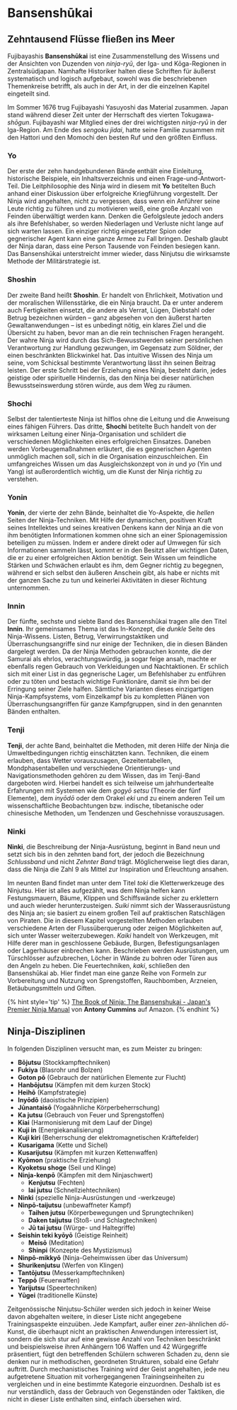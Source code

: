 # Bansenshūkai


## Zehntausend Flüsse fließen ins Meer

Fujibayashis **Bansenshūkai** ist eine Zusammenstellung des Wissens und der Ansichten von Duzenden von *ninja-ryū*, der Iga- und Kōga-Regionen in Zentralsüdjapan. Namhafte Historiker halten diese Schriften für äußerst systematisch und logisch aufgebaut, sowohl was die beschriebenen Themenkreise betrifft, als auch in der Art, in der die einzelnen Kapitel eingeteilt sind.

Im Sommer 1676 trug Fujibayashi Yasuyoshi das Material zusammen. Japan stand während dieser Zeit unter der Herrschaft des vierten Tokugawa-*shōgun*. Fujibayashi war Mitglied eines der drei wichtigsten *ninja-ryū* in der Iga-Region. Am Ende des *sengoku jidai*, hatte seine Familie zusammen mit den Hattori und den Momochi den besten Ruf und den größten Einfluss.


### Yo

Der erste der zehn handgebundenen Bände enthält eine Einleitung, historische Beispiele, ein Inhaltsverzeichnis und einen Frage-und-Antwort-Teil. Die Leitphilosophie des Ninja wird in diesem mit **Yo** betitelten Buch anhand einer Diskussion über erfolgreiche Kriegführung vorgestellt. Der Ninja wird angehalten, nicht zu vergessen, dass wenn ein Anführer seine Leute richtig zu führen und zu motivieren weiß, eine große Anzahl von Feinden überwältigt werden kann. Denken die Gefolgsleute jedoch anders als ihre Befehlshaber, so werden Niederlagen und Verluste nicht lange auf sich warten lassen. Ein einziger richtig eingesetzter Spion oder gegnerischer Agent kann eine ganze Armee zu Fall bringen. Deshalb glaubt der Ninja daran, dass eine Person Tausende von Feinden besiegen kann. Das Bansenshūkai unterstreicht immer wieder, dass Ninjutsu die wirksamste Methode der Militärstrategie ist.


### Shoshin

Der zweite Band heißt **Shoshin**. Er handelt von Ehrlichkeit, Motivation und der moralischen Willensstärke, die ein Ninja braucht. Da er unter anderem auch Fertigkeiten einsetzt, die andere als Verrat, Lügen, Diebstahl oder Betrug bezeichnen würden – ganz abgesehen von den äußerst harten Gewaltanwendungen – ist es unbedingt nötig, ein klares Ziel und die Übersicht zu haben, bevor man an die rein technischen Fragen herangeht. Der wahre Ninja wird durch das Sich-Bewusstwerden seiner persönlichen Verantwortung zur Handlung gezwungen, im Gegensatz zum Söldner, der einen beschränkten Blickwinkel hat. Das intuitive Wissen des Ninja um seine, vom Schicksal bestimmte Verantwortung lässt ihn seinen Beitrag leisten. Der erste Schritt bei der Erziehung eines Ninja, besteht darin, jedes geistige oder spirituelle Hindernis, das den Ninja bei dieser natürlichen Bewusstseinswerdung stören würde, aus dem Weg zu räumen.


### Shochi

Selbst der talentierteste Ninja ist hilflos ohne die Leitung und die Anweisung eines fähigen Führers. Das dritte, **Shochi** betitelte Buch handelt von der wirksamen Leitung einer Ninja-Organisation und schildert die verschiedenen Möglichkeiten eines erfolgreichen Einsatzes. Daneben werden Vorbeugemaßnahmen erläutert, die es gegnerischen Agenten unmöglich machen soll, sich in die Organisation einzuschleichen. Ein umfangreiches Wissen um das Ausgleichskonzept von *in* und *yo* (Yin und Yang) ist außerordentlich wichtig, um die Kunst der Ninja richtig zu verstehen.


### Yonin

**Yonin**, der vierte der zehn Bände, beinhaltet die Yo-Aspekte, die *hellen* Seiten der Ninja-Techniken. Mit Hilfe der dynamischen, positiven Kraft seines Intellektes und seines kreativen Denkens kann der Ninja an die von ihm benötigten Informationen kommen ohne sich an einer Spionagemission beteiligen zu müssen. Indem er andere direkt oder auf Umwegen für sich Informationen sammeln lässt, kommt er in den Besitzt aller wichtigen Daten, die er zu einer erfolgreichen Aktion benötigt. Sein Wissen um feindliche Stärken und Schwächen erlaubt es ihm, dem Gegner richtig zu begegnen, während er sich selbst den äußeren Anschein gibt, als habe er nichts mit der ganzen Sache zu tun und keinerlei Aktivitäten in dieser Richtung unternommen.


### Innin

Der fünfte, sechste und siebte Band des Bansenshūkai tragen alle den Titel **Innin**. Ihr gemeinsames Thema ist das In-Konzept, die *dunkle* Seite des Ninja-Wissens. Listen, Betrug, Verwirrungstaktiken und Überraschungsangriffe sind nur einige der Techniken, die in diesen Bänden dargelegt werden. Da der Ninja Methoden gebrauchen konnte, die der Samurai als ehrlos, verachtungswürdig, ja sogar feige ansah, machte er ebenfalls regen Gebrauch von Verkleidungen und Nachtaktionen. Er schlich sich mit einer List in das gegnerische Lager, um Befehlshaber zu entführen oder zu töten und bestach wichtige Funktionäre, damit sie ihm bei der Erringung seiner Ziele halfen. Sämtliche Varianten dieses einzigartigen Ninja-Kampfsystems, vom Einzelkampf bis zu kompletten Plänen von Überraschungsangriffen für ganze Kampfgruppen, sind in den genannten Bänden enthalten.


### Tenji

**Tenji**, der achte Band, beinhaltet die Methoden, mit deren Hilfe der Ninja die Umweltbedingungen richtig einschätzten kann. Techniken, die einem erlauben, dass Wetter vorauszusagen, Gezeitentabellen, Mondphasentabellen und verschiedene Orientierungs- und Navigationsmethoden gehören zu dem Wissen, das im Tenji-Band dargeboten wird. Hierbei handelt es sich teilweise um jahrhundertealte Erfahrungen mit Systemen wie dem *gogyō setsu* (Theorie der fünf Elemente), dem *inyōdō* oder dem Orakel *eki* und zu einem anderen Teil um wissenschaftliche Beobachtungen bzw. indische, tibetanische oder chinesische Methoden, um Tendenzen und Geschehnisse vorauszusagen.


### Ninki

**Ninki**, die Beschreibung der Ninja-Ausrüstung, beginnt in Band neun und setzt sich bis in den zehnten band fort, der jedoch die Bezeichnung *Schlussband* und nicht *Zehnter Band* trägt. Möglicherweise liegt dies daran, dass die Ninja die Zahl 9 als Mittel zur Inspiration und Erleuchtung ansahen.

Im neunten Band findet man unter dem Titel *toki* die Kletterwerkzeuge des Ninjutsu. Hier ist alles aufgezählt, was dem Ninja helfen kann Festungsmauern, Bäume, Klippen und Schiffswände sicher zu erklettern und auch wieder herunterzusteigen. *Suiki* nimmt sich der Wasserausrüstung des Ninja an; sie basiert zu einem großen Teil auf praktischen Ratschlägen von Piraten. Die in diesem Kapitel vorgestellten Methoden erlauben verschiedene Arten der Flussüberquerung oder zeigen Möglichkeiten auf, sich unter Wasser weiterzubewegen. *Kaiki* handelt von Werkzeugen, mit Hilfe derer man in geschlossene Gebäude, Burgen, Befestigungsanlagen oder Lagerhäuser einbrechen kann. Beschrieben werden Ausrüstungen, um Türschlösser aufzubrechen, Löcher in Wände zu bohren oder Türen aus den Angeln zu heben. Die Feuertechniken, *kaki*, schließen den Bansenshūkai ab. Hier findet man eine ganze Reihe von Formeln zur Vorbereitung und Nutzung von Sprengstoffen, Rauchbomben, Arzneien, Betäubungsmitteln und Giften.

{% hint style='tip' %}
[The Book of Ninja: The Bansenshukai - Japan's Premier Ninja Manual](https://www.amazon.de/gp/product/1780284934?ie=UTF8&tag=kogakurede-21&linkCode=as2&camp=1638&creative=6742&creativeASIN=1780284934) von **Antony Cummins** auf Amazon.
{% endhint %}


## Ninja-Disziplinen

In folgenden Disziplinen versucht man, es zum Meister zu bringen:

- **Bōjutsu** (Stockkampftechniken)
- **Fukiya** (Blasrohr und Bolzen)
- **Goton pō** (Gebrauch der natürlichen Elemente zur Flucht)
- **Hanbōjutsu** (Kämpfen mit dem kurzen Stock)
- **Heihō** (Kampfstrategie)
- **Inyōdō** (daoistische Prinzipien)
- **Jūnantaisō** (Yogaähnliche Körperbeherrschung)
- **Ka jutsu** (Gebrauch von Feuer und Sprengstoffen)
- **Kiai** (Harmonisierung mit dem Lauf der Dinge)
- **Kuji in** (Energiekanalisierung)
- **Kuji kiri** (Beherrschung der elektromagnetischen Kräftefelder)
- **Kusarigama** (Kette und Sichel)
- **Kusarijutsu** (Kämpfen mit kurzen Kettenwaffen)
- **Kyōmon** (praktische Erziehung)
- **Kyoketsu shoge** (Seil und Klinge)
- **Ninja-kenpō** (Kämpfen mit dem Ninjaschwert)
	- **Kenjutsu** (Fechten)
	- **Iai jutsu** (Schnellziehtechniken)
- **Ninki** (spezielle Ninja-Ausrüstungen und -werkzeuge)
- **Ninpō-taijutsu** (unbewaffneter Kampf)
	- **Taihen jutsu** (Körperbewegungen und Sprungtechniken)
	- **Daken taijutsu** (Stoß- und Schlagtechniken)
	- **Jū tai jutsu** (Würge- und Haltegriffe)
- **Seishin teki kyōyō** (Geistige Reinheit)
	- **Meisō** (Meditation)
	- **Shinpi** (Konzepte des Mystizismus)
- **Ninpō-mikkyō** (Ninja-Geheimwissen über das Universum)
- **Shurikenjutsu** (Werfen von Klingen)
- **Tantōjutsu** (Messerkampftechniken)
- **Teppō** (Feuerwaffen)
- **Yarijutsu** (Speertechniken)
- **Yūgei** (traditionelle Künste)

Zeitgenössische Ninjutsu-Schüler werden sich jedoch in keiner Weise davon abgehalten weitere, in dieser Liste nicht angegebene Trainingsaspekte einzuüben. Jede Kampfart, außer einer *zen*-ähnlichen *dō*-Kunst, die überhaupt nicht an praktischen Anwendungen interessiert ist, sondern die sich stur auf eine gewisse Anzahl von Techniken beschränkt und beispielsweise ihren Anhängern 106 Waffen und 42 Würgegriffe präsentiert, fügt den betreffenden Schülern schweren Schaden zu, denn sie denken nur in methodischen, geordneten Strukturen, sobald eine Gefahr auftritt. Durch mechanistisches Training wird der Geist angehalten, jede neu aufgetretene Situation mit vorhergegangenen Trainingseinheiten zu vergleichen und in eine bestimmte Kategorie einzuordnen. Deshalb ist es nur verständlich, dass der Gebrauch von Gegenständen oder Taktiken, die nicht in dieser Liste enthalten sind, einfach übersehen wird.
